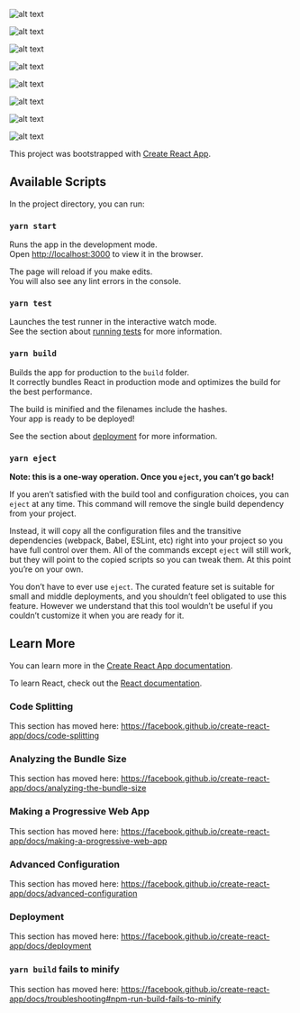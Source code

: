 ![alt text](https://raw.githubusercontent.com/shiv-source/Outlier-test-react/master/screenshot/Annotation%202020-09-25%20113055.png)




![alt text](https://raw.githubusercontent.com/shiv-source/Outlier-test-react/master/screenshot/Annotation%202020-09-25%20113502.png)




![alt text](https://raw.githubusercontent.com/shiv-source/Outlier-test-react/master/screenshot/Annotation%202020-09-25%20113124.png)



![alt text](https://raw.githubusercontent.com/shiv-source/Outlier-test-react/master/screenshot/Annotation%202020-09-25%20113142.png)




![alt text](https://raw.githubusercontent.com/shiv-source/Outlier-test-react/master/screenshot/Annotation%202020-09-25%20113202.png)



![alt text](https://raw.githubusercontent.com/shiv-source/Outlier-test-react/master/screenshot/Annotation%202020-09-25%20113228.png)



![alt text](https://raw.githubusercontent.com/shiv-source/Outlier-test-react/master/screenshot/Annotation%202020-09-25%20113252.png)



![alt text](https://raw.githubusercontent.com/shiv-source/Outlier-test-react/master/screenshot/Annotation%202020-09-25%20113311.png)




This project was bootstrapped with [Create React App](https://github.com/facebook/create-react-app).

## Available Scripts

In the project directory, you can run:

### `yarn start`

Runs the app in the development mode.<br />
Open [http://localhost:3000](http://localhost:3000) to view it in the browser.

The page will reload if you make edits.<br />
You will also see any lint errors in the console.

### `yarn test`

Launches the test runner in the interactive watch mode.<br />
See the section about [running tests](https://facebook.github.io/create-react-app/docs/running-tests) for more information.

### `yarn build`

Builds the app for production to the `build` folder.<br />
It correctly bundles React in production mode and optimizes the build for the best performance.

The build is minified and the filenames include the hashes.<br />
Your app is ready to be deployed!

See the section about [deployment](https://facebook.github.io/create-react-app/docs/deployment) for more information.

### `yarn eject`

**Note: this is a one-way operation. Once you `eject`, you can’t go back!**

If you aren’t satisfied with the build tool and configuration choices, you can `eject` at any time. This command will remove the single build dependency from your project.

Instead, it will copy all the configuration files and the transitive dependencies (webpack, Babel, ESLint, etc) right into your project so you have full control over them. All of the commands except `eject` will still work, but they will point to the copied scripts so you can tweak them. At this point you’re on your own.

You don’t have to ever use `eject`. The curated feature set is suitable for small and middle deployments, and you shouldn’t feel obligated to use this feature. However we understand that this tool wouldn’t be useful if you couldn’t customize it when you are ready for it.

## Learn More

You can learn more in the [Create React App documentation](https://facebook.github.io/create-react-app/docs/getting-started).

To learn React, check out the [React documentation](https://reactjs.org/).

### Code Splitting

This section has moved here: https://facebook.github.io/create-react-app/docs/code-splitting

### Analyzing the Bundle Size

This section has moved here: https://facebook.github.io/create-react-app/docs/analyzing-the-bundle-size

### Making a Progressive Web App

This section has moved here: https://facebook.github.io/create-react-app/docs/making-a-progressive-web-app

### Advanced Configuration

This section has moved here: https://facebook.github.io/create-react-app/docs/advanced-configuration

### Deployment

This section has moved here: https://facebook.github.io/create-react-app/docs/deployment

### `yarn build` fails to minify

This section has moved here: https://facebook.github.io/create-react-app/docs/troubleshooting#npm-run-build-fails-to-minify
